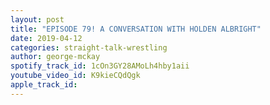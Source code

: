 ```yaml
---
layout: post
title: "EPISODE 79! A CONVERSATION WITH HOLDEN ALBRIGHT"
date: 2019-04-12
categories: straight-talk-wrestling
author: george-mckay
spotify_track_id: 1cOn3GY28AMoLh4hby1aii
youtube_video_id: K9kieCQdQgk
apple_track_id: 
---
```


